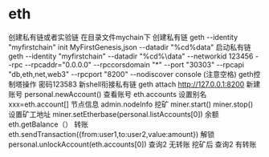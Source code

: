 # eth
创建私有链或者实验链
在目录文件mychain下
创建私有链
geth --identity "myfirstchain" init MyFirstGenesis,json --datadir "%cd%data"
启动私有链
geth --identity "myfirstchain" --datadir "%cd%\data" --networkid 123456 --rpc --rpcaddr="0.0.0.0" --rpccorsdomain "*" --port "30303" --rpcapi "db,eth,net,web3"  --rpcport "8200" --nodiscover console        (注意空格)
geth控制塔操作
密码123583
新shell衔接私有链
geth attach http://127.0.0.1:8200
新建账号
personal.newAccount()
查看账号
eth.accounts
设置别名
xxx=eth.account[]
节点信息
admin.nodeInfo
挖矿
miner.start()
miner.stop()
设置矿工地址
miner.setEtherbase(personal.listAccounts[0])
余额
eth.getBalance（）
转账
eth.sendTransaction({from:user1,to:user2,value:amount})
解锁
personal.unlockAccount(eth.accounts[0])
查询2 无转账
挖矿后 
查询2 有转账
